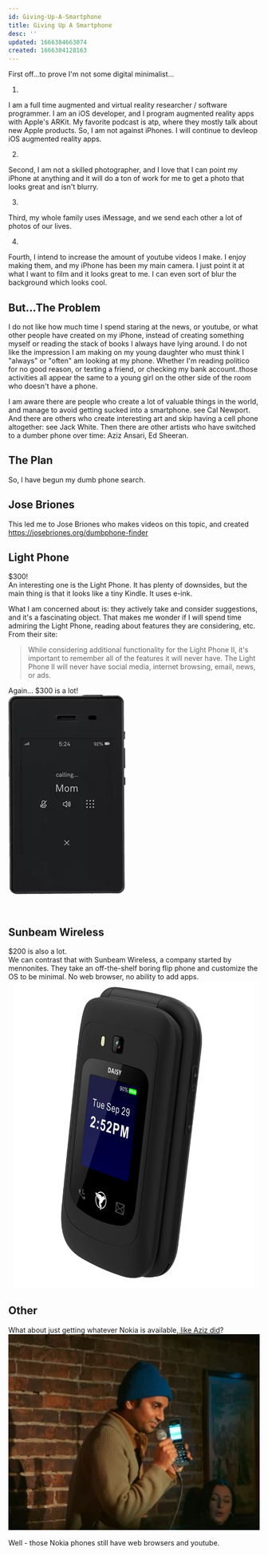 ```yaml
---
id: Giving-Up-A-Smartphone
title: Giving Up A Smartphone
desc: ''
updated: 1666384663074
created: 1666384128163
---
```


First off...to prove I'm not some digital minimalist... <br>

1. 
I am a full time augmented and virtual reality researcher / software programmer. I am an iOS developer, and I program augmented reality apps with Apple's ARKit. 
My favorite podcast is atp, where they mostly talk about new Apple products. 
So, I am not against iPhones.
I will continue to devleop iOS augmented reality apps. 

2. 
Second, I am not a skilled photographer, and I love that I can point my iPhone at anything and it will do a ton of work for me to get a photo that looks great and isn't blurry.

3. 
Third, my whole family uses iMessage, and we send each other a lot of photos of our lives. 

4. 
Fourth, I intend to increase the amount of youtube videos I make. I enjoy making them, and my iPhone has been my main camera. I just point it at what I want to film and it looks great to me. I can even sort of blur the background which looks cool.

## But...The Problem <br>
I do not like how much time I spend staring at the news, or youtube, or what other people have created on my iPhone, instead of creating something myself or reading the stack of books I always have lying around.
I do not like the impression I am making on my young daughter who must think I "always" or "often" am looking at my phone. Whether I'm reading politico for no good reason, or texting a friend, or checking my bank account..those activities all appear the same to a young girl on the other side of the room who doesn't have a phone.

I am aware there are people who create a lot of valuable things in the world, and manage to avoid getting sucked into a smartphone. see Cal Newport. And there are others who create interesting art and skip having a cell phone altogether: see Jack White.
Then there are other artists who have switched to a dumber phone over time: Aziz Ansari, Ed Sheeran. 

## The Plan
So, I have begun my dumb phone search. 

## Jose Briones
This led me to Jose Briones who makes videos on this topic, and created https://josebriones.org/dumbphone-finder

## Light Phone
$300! <br>
An interesting one is the Light Phone. It has plenty of downsides, but the main thing is that it looks like a tiny Kindle. It uses e-ink.

What I am concerned about is: they actively take and consider suggestions, and it's a fascinating object. 
That makes me wonder if I will spend time admiring the Light Phone, reading about features they are considering, etc. 
From their site:
> While considering additional functionality for the Light Phone II, it's important to remember all of the features it will never have. The Light Phone II will never have social media, internet browsing, email, news, or ads. 

Again... $300 is a lot! <br>
![](/assets/images/2022-10-21-16-52-24.png)

<br>

## Sunbeam Wireless
$200 is also a lot.<br>
We can contrast that with Sunbeam Wireless, a company started by mennonites. 
They take an off-the-shelf boring flip phone and customize the OS to be minimal. No web browser, no ability to add apps.
![](/assets/images/2022-10-21-16-51-15.png)

## Other
What about just getting whatever Nokia is available,[ like Aziz did](https://www.calnewport.com/blog/2022/05/09/aziz-ansaris-digital-minimalism/)?
![](/assets/images/2022-10-21-16-58-37.png)

Well - those Nokia phones still have web browsers and youtube. 


